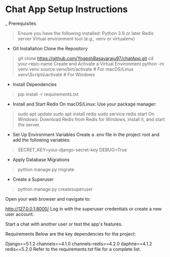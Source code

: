 # Chat App Setup Instructions

_ Prerequisites
> Ensure you have the following installed:
> Python 3.9 or later
> Redis server
> Virtual environment tool (e.g., venv or virtualenv)

- Git Installation
Clone the Repository
> git clone https://github.com/YogeshBasavaraju97/chatApp.git
> cd your-repo-name
> Create and Activate a Virtual Environment
> python -m venv venv
> source venv/bin/activate  # For macOS/Linux
> venv\Scripts\activate     # For Windows

- Install Dependencies
> pip install -r requirements.txt

- Install and Start Redis
On macOS/Linux: Use your package manager:

> sudo apt update
> sudo apt install redis
> sudo service redis start
On Windows: Download Redis from Redis for Windows, install it, and start the server.


- Set Up Environment Variables Create a .env file in the project root and add the following variables:
 > SECRET_KEY=your-django-secret-key
 > DEBUG=True

- Apply Database Migrations

> python manage.py migrate

- Create a Superuser
> python manage.py createsuperuser


Open your web browser and navigate to:

http://127.0.0.1:8000/
Log in with the superuser credentials or create a new user account.

Start a chat with another user or test the app's features.


Requirements
Below are the key dependencies for the project:

Django==5.1.2
channels==4.1.0
channels-redis==4.2.0
daphne==4.1.2
redis==5.2.0
Refer to the requirements.txt file for a complete list.
